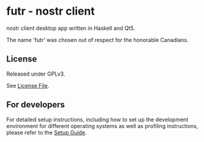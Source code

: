 # futr - nostr client

nostr client desktop app written in Haskell and Qt5.

The name 'futr' was chosen out of respect for the honorable Canadians.

## License

Released under GPLv3.

See [License File](LICENSE).

## For developers

For detailed setup instructions, including how to set up the development environment for different operating systems as well as profiling instructions, please refer to the [Setup Guide](docs/Setup.md).
